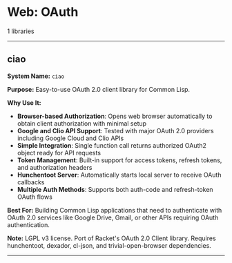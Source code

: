 # Web: OAuth

1 libraries

---

## ciao

**System Name:** `ciao`

**Purpose:** Easy-to-use OAuth 2.0 client library for Common Lisp.

**Why Use It:**
- **Browser-based Authorization**: Opens web browser automatically to obtain client authorization with minimal setup
- **Google and Clio API Support**: Tested with major OAuth 2.0 providers including Google Cloud and Clio APIs
- **Simple Integration**: Single function call returns authorized OAuth2 object ready for API requests
- **Token Management**: Built-in support for access tokens, refresh tokens, and authorization headers
- **Hunchentoot Server**: Automatically starts local server to receive OAuth callbacks
- **Multiple Auth Methods**: Supports both auth-code and refresh-token OAuth flows

**Best For:** Building Common Lisp applications that need to authenticate with OAuth 2.0 services like Google Drive, Gmail, or other APIs requiring OAuth authentication.

**Note:** LGPL v3 license. Port of Racket's OAuth 2.0 Client library. Requires hunchentoot, dexador, cl-json, and trivial-open-browser dependencies.

---


